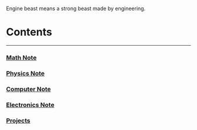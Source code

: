 Engine beast means a strong beast made by engineering.

# Contents
---

### [Math Note](https://enginebeast.github.io/Math/)

### [Physics Note](https://enginebeast.github.io/Physics/)

### [Computer Note](https://enginebeast.github.io/Computer/)

### [Electronics Note](https://enginebeast.github.io/Electronics/)

### [Projects](https://enginebeast.github.io/Projects/)
